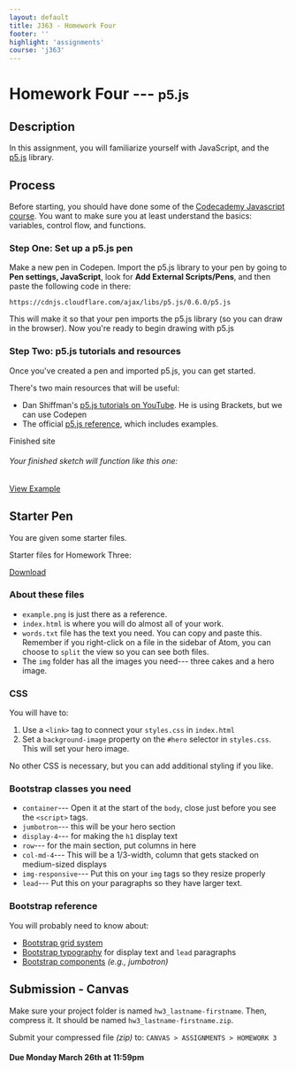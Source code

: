 ```yaml
---
layout: default
title: J363 - Homework Four
footer: ''
highlight: 'assignments'
course: 'j363'
---
```

# Homework Four --- <small>p5.js</small>
## Description
In this assignment, you will familiarize yourself with JavaScript, and the [p5.js](https://p5js.org/) library.

## Process
Before starting, you should have done some of the [Codecademy Javascript course](https://www.codecademy.com/learn/learn-javascript). You want to make sure you at least understand the basics: variables, control flow, and functions.

### Step One: Set up a p5.js pen
Make a new pen in Codepen. Import the p5.js library to your pen by going to __Pen settings, JavaScript__, look for __Add External Scripts/Pens__, and then paste the following code in there:

```
https://cdnjs.cloudflare.com/ajax/libs/p5.js/0.6.0/p5.js
```

This will make it so that your pen imports the p5.js library (so you can draw in the browser). Now you're ready to begin drawing with p5.js

### Step Two: p5.js tutorials and resources
Once you've created a pen and imported p5.js, you can get started.

There's two main resources that will be useful:
 * Dan Shiffman's [p5.js tutorials on YouTube](https://youtu.be/D1ELEeIs0j8). He is using Brackets, but we can use Codepen
 * The official [p5.js reference](https://p5js.org/reference/), which includes examples.

<div class="card-block">
  <p class="card-text lead">Finished site</p>
  <h6 class="card-text">Your finished sketch will function like this one:</h6>
  <a href="img/cake-finished.png" class="btn btn-primary" target="_blank">View Example</a>
</div>

## Starter Pen
You are given some starter files.
<div class="card-block">
  <p class="card-text lead">Starter files for Homework Three:</p>
  <a href="hw3-start.zip" class="btn btn-primary" target="_blank">Download</a>
</div>

### About these files
 * `example.png` is just there as a reference.
 * `index.html` is where you will do almost all of your work.
 * `words.txt` file has the text you need. You can copy and paste this. Remember if you right-click on a file in the sidebar of Atom, you can choose to `split` the view so you can see both files.
 * The `img` folder has all the images you need--- three cakes and a hero image.

### CSS
You will have to:

1. Use a `<link>` tag to connect your `styles.css` in `index.html`
2. Set a `background-image` property on the `#hero` selector in `styles.css`. This will set your hero image.

No other CSS is necessary, but you can add additional styling if you like.

### Bootstrap classes you need
 * `container`--- Open it at the start of the `body`, close just before you see the `<script>` tags.
 * `jumbotron`--- this will be your hero section
 * `display-4`--- for making the `h1` display text
 * `row`--- for the main section, put columns in here
 * `col-md-4`--- This will be a 1/3-width, column that gets stacked on medium-sized displays
 * `img-responsive`--- Put this on your `img` tags so they resize properly
 * `lead`--- Put this on your paragraphs so they have larger text.

### Bootstrap reference
You will probably need to know about:

 * [Bootstrap grid system](http://getbootstrap.com/docs/4.0/layout/grid/)
 * [Bootstrap typography](https://getbootstrap.com/docs/4.0/content/typography/) for display text and `lead` paragraphs
 * [Bootstrap components](https://getbootstrap.com/docs/4.0/components/alerts/) _(e.g., jumbotron)_

## Submission - Canvas
Make sure your project folder is named `hw3_lastname-firstname`. Then, compress it. It should be named `hw3_lastname-firstname.zip`.

Submit your compressed file _(zip)_ to: `CANVAS > ASSIGNMENTS > HOMEWORK 3`

#### **Due Monday March 26th at 11:59pm**